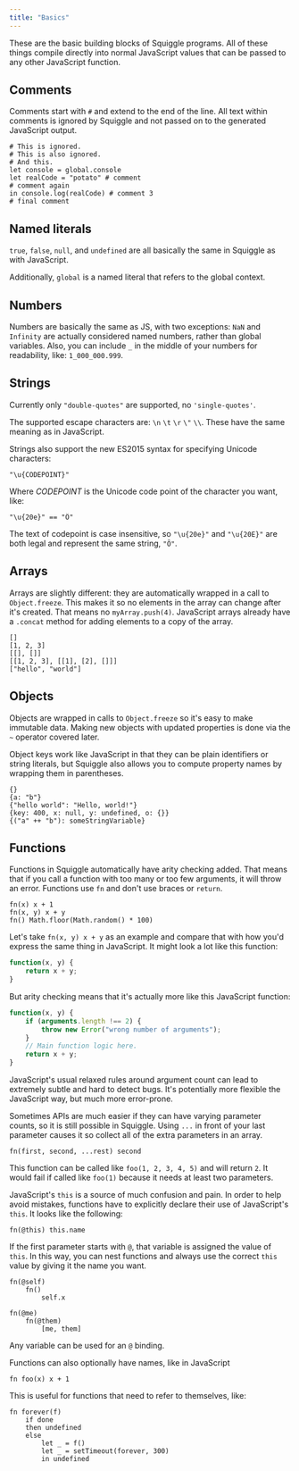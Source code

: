 ```yaml
---
title: "Basics"
---
```


These are the basic building blocks of Squiggle programs. All of these things
compile directly into normal JavaScript values that can be passed to any other
JavaScript function.

## Comments

Comments start with `#` and extend to the end of the line. All text within
comments is ignored by Squiggle and not passed on to the generated JavaScript
output.

```squiggle
# This is ignored.
# This is also ignored.
# And this.
let console = global.console
let realCode = "potato" # comment
# comment again
in console.log(realCode) # comment 3
# final comment
```

## Named literals

`true`, `false`, `null`, and `undefined` are all basically
the same in Squiggle as with JavaScript.

Additionally, `global` is a named literal that refers to the global context.

## Numbers

Numbers are basically the same as JS, with two exceptions: `NaN` and `Infinity`
are actually considered named numbers, rather than global variables. Also, you
can include `_` in the middle of your numbers for readability, like:
`1_000_000.999`.

## Strings

Currently only `"double-quotes"` are supported, no `'single-quotes'`.

The supported escape characters are: `\n` `\t` `\r` `\"` `\\`. These have the
same meaning as in JavaScript.

Strings also support the new ES2015 syntax for specifying Unicode characters:

```squiggle
"\u{CODEPOINT}"
```

Where *CODEPOINT* is the Unicode code point of the character you want, like:

```squiggle
"\u{20e}" == "Ȏ"
```

The text of codepoint is case insensitive, so `"\u{20e}"` and `"\u{20E}"` are
both legal and represent the same string, `"Ȏ"`.

## Arrays

Arrays are slightly different: they are automatically wrapped in a call to
`Object.freeze`. This makes it so no elements in the array can change after it's
created. That means no `myArray.push(4)`. JavaScript arrays already have a
`.concat` method for adding elements to a copy of the array.

```squiggle
[]
[1, 2, 3]
[[], []]
[[1, 2, 3], [[1], [2], []]]
["hello", "world"]
```

## Objects

Objects are wrapped in calls to `Object.freeze` so it's easy to make immutable
data. Making new objects with updated properties is done via the `~` operator
covered later.

Object keys work like JavaScript in that they can be plain identifiers or string
literals, but Squiggle also allows you to compute property names by wrapping
them in parentheses.

```squiggle
{}
{a: "b"}
{"hello world": "Hello, world!"}
{key: 400, x: null, y: undefined, o: {}}
{("a" ++ "b"): someStringVariable}
```

## Functions

Functions in Squiggle automatically have arity checking added. That means that
if you call a function with too many or too few arguments, it will throw an
error. Functions use `fn` and don't use braces or `return`.

```squiggle
fn(x) x + 1
fn(x, y) x + y
fn() Math.floor(Math.random() * 100)
```

Let's take `fn(x, y) x + y` as an example and compare that with how you'd
express the same thing in JavaScript. It might look a lot like this function:

```javascript
function(x, y) {
    return x + y;
}
```

But arity checking means that it's actually more like this JavaScript function:

```javascript
function(x, y) {
    if (arguments.length !== 2) {
        throw new Error("wrong number of arguments");
    }
    // Main function logic here.
    return x + y;
}
```

JavaScript's usual relaxed rules around argument count can lead to extremely
subtle and hard to detect bugs. It's potentially more flexible the JavaScript
way, but much more error-prone.

Sometimes APIs are much easier if they can have varying parameter counts, so it
is still possible in Squiggle. Using `...` in front of your last parameter
causes it so collect all of the extra parameters in an array.

```squiggle
fn(first, second, ...rest) second
```

This function can be called like `foo(1, 2, 3, 4, 5)` and will return `2`. It
would fail if called like `foo(1)` because it needs at least two parameters.

JavaScript's `this` is a source of much confusion and pain. In order to help
avoid mistakes, functions have to explicitly declare their use of JavaScript's
`this`. It looks like the following:

```squiggle
fn(@this) this.name
```

If the first parameter starts with `@`, that variable is assigned the value of
`this`. In this way, you can nest functions and always use the correct `this`
value by giving it the name you want.

```squiggle
fn(@self)
    fn()
        self.x

fn(@me)
    fn(@them)
        [me, them]
```

Any variable can be used for an `@` binding.

Functions can also optionally have names, like in JavaScript

```squiggle
fn foo(x) x + 1
```

This is useful for functions that need to refer to themselves, like:

```squiggle
fn forever(f)
    if done
    then undefined
    else
        let _ = f()
        let _ = setTimeout(forever, 300)
        in undefined
```
